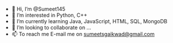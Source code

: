 - 👋 Hi, I’m @Sumeet145
- 👀 I’m interested in Python, C++
- 🌱 I’m currently learning Java, JavaScript, HTML, SQL, MongoDB
- 💞️ I’m looking to collaborate on ...
- 📫 To reach me E-mail me on sumeetsgaikwad@gmail.com 

<!---
Sumeet145/Sumeet145 is a ✨ special ✨ repository because its `README.md` (this file) appears on your GitHub profile.
You can click the Preview link to take a look at your changes.
--->
